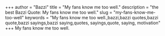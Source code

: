 +++
author = "Bazzi"
title = "My fans know me too well."
description = "the best Bazzi Quote: My fans know me too well."
slug = "my-fans-know-me-too-well"
keywords = "My fans know me too well.,bazzi,bazzi quotes,bazzi quote,bazzi sayings,bazzi saying,quotes, sayings,quote, saying, motivation"
+++
My fans know me too well.
